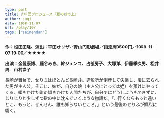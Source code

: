 ```yaml
---
type: post
title: 青年団プロジュース『夏の砂の上』
author: sugi
date: 1998-11-07
url: /play/10/
tags: ["seinendan"]
---
```

**作：松田正隆、演出：平田オリザ／青山円形劇場／指定席3500円／1998-11-07 19:00／★★★★**

**出演：金替康博、藤谷みき、幹ジュンコ、占部房子、大塚洋、伊藤季久男、松井周、山村崇子**

長崎が舞台で、せりふはほとんど長崎弁。造船所が倒産して失業し、妻に去られた男が主人公。そこに、妹が、自分の娘（主人公にとっては姪）を預けにやってくる。傾きかけた町の傾きかけた人間たちが、自分ではどうしようもできずに、じりじりと少しずつ砂の中に沈んでいくような物語だ。「...行くならもっと遠いとこ、もっと、ぜんぜん、誰も知らないところ。」という最後のせりふが鮮烈に響く。

